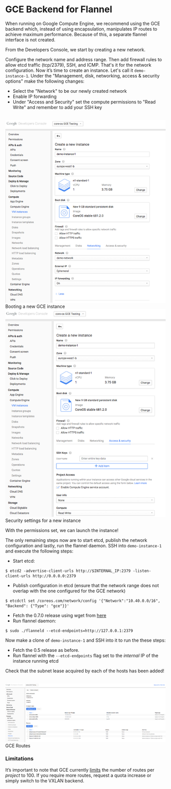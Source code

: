 # GCE Backend for Flannel

When running on Google Compute Engine, we recommend using the GCE backend which, instead of using encapsulation, manipulates IP routes to achieve maximum performance. Because of this, a separate flannel interface is not created.

From the Developers Console, we start by creating a new network.

Configure the network name and address range. Then add firewall rules to allow etcd traffic (tcp/2379), SSH, and ICMP. 
That's it for the network configuration.
Now it’s time to create an instance.
Let's call it `demo-instance-1`.
Under the "Management, disk, networking, access & security options" make the following changes:

- Select the "Network" to be our newly created network
- Enable IP forwarding
- Under "Access and Security" set the compute permissions to "Read Write" and remember to add your SSH key

<br/>
<div class="row">
  <div class="col-lg-6 col-md-6 col-sm-6 col-xs-12 co-m-screenshot">
    <a href="img/gce-instance.png">
      <img src="img/gce-instance.png" alt="New GCE Instance">
    </a>
    <div class="co-m-screenshot-caption">Booting a new GCE instance</div>
  </div>
  <div class="col-lg-6 col-md-6 col-sm-6 col-xs-12 co-m-screenshot">
    <a href="img/gce-instance-and-security.png">
      <img src="img/gce-instance-and-security.png" alt="Security settings for a new instance">
    </a>
    <div class="co-m-screenshot-caption">Security settings for a new instance</div>
  </div>
</div>

With the permissions set, we can launch the instance! 

The only remaining steps now are to start etcd, publish the network configuration and lastly, run the flannel daemon. 
SSH into `demo-instance-1` and execute the following steps:

- Start etcd:

```
$ etcd2 -advertise-client-urls http://$INTERNAL_IP:2379 -listen-client-urls http://0.0.0.0:2379
```

- Publish configuration in etcd (ensure that the network range does not overlap with the one configured for the GCE network)

```
$ etcdctl set /coreos.com/network/config '{"Network":"10.40.0.0/16", "Backend": {"Type": "gce"}}'
```

- Fetch the 0.7.0 release using wget from [here](https://github.com/coreos/flannel/releases/download/v0.7.0/flannel-v0.7.0-linux-amd64.tar.gz)
- Run flannel daemon:

```
$ sudo ./flanneld --etcd-endpoints=http://127.0.0.1:2379
```

Now make a clone of `demo-instance-1` and SSH into it to run the these steps:

- Fetch the 0.5 release as before.
- Run flannel with the `--etcd-endpoints` flag set to the *internal* IP of the instance running etcd

Check that the subnet lease acquired by each of the hosts has been added!

<br/>
<div class="row">
  <div class="col-lg-10 col-lg-offset-1 col-md-10 col-md-offset-1 col-sm-12 col-xs-12 co-m-screenshot">
    <a href="img/gce-routes.png" class="co-m-screenshot">
      <img src="img/gce-routes.png" alt="GCE Routes" />
    </a>
  </div>
</div>
<div class="caption">GCE Routes</div>

### Limitations

It’s important to note that GCE currently [limits](https://cloud.google.com/compute/docs/resource-quotas) the number of routes per *project* to 100. If you require more routes, request a quota increase or simply switch to the VXLAN backend.
